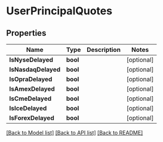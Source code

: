 # UserPrincipalQuotes

## Properties

Name | Type | Description | Notes
------------ | ------------- | ------------- | -------------
**IsNyseDelayed** | **bool** |  | [optional] 
**IsNasdaqDelayed** | **bool** |  | [optional] 
**IsOpraDelayed** | **bool** |  | [optional] 
**IsAmexDelayed** | **bool** |  | [optional] 
**IsCmeDelayed** | **bool** |  | [optional] 
**IsIceDelayed** | **bool** |  | [optional] 
**IsForexDelayed** | **bool** |  | [optional] 

[[Back to Model list]](../README.md#documentation-for-models) [[Back to API list]](../README.md#documentation-for-api-endpoints) [[Back to README]](../README.md)


